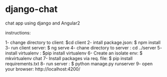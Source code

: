 # django-chat
chat app using django and Angular2

instructions:

1- change directory to client: $cd client
2- intall package.json: $ npm install
3- run client server: $ ng serve
4- chane directory to server : cd ../server
5- install virtualenv : $pip install virtualenv 
6- Create an isolate env: $ mkvirtualenv chat
7- Install packages via req. file: $ pip install requirements.txt
8- run server : $ python manage.py runserver
9- open your browser: http://localhost:4200/
